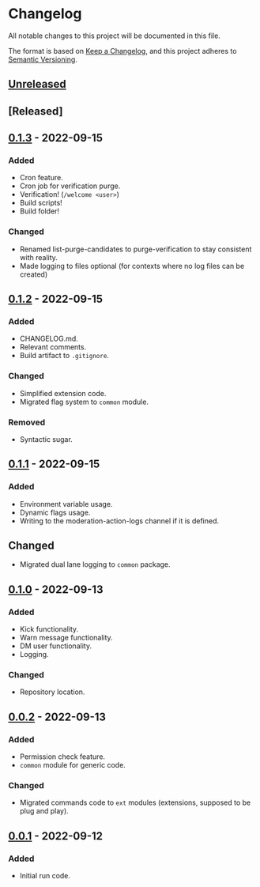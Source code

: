 # Changelog
All notable changes to this project will be documented in this file.

The format is based on [Keep a Changelog](https://keepachangelog.com/en/1.0.0/),
and this project adheres to [Semantic Versioning](https://semver.org/spec/v2.0.0.html).

## [Unreleased]

## [Released]

## [0.1.3] - 2022-09-15
### Added
- Cron feature.
- Cron job for verification purge.
- Verification! (`/welcome <user>`)
- Build scripts!
- Build folder!

### Changed
- Renamed list-purge-candidates to purge-verification to stay consistent with reality.
- Made logging to files optional (for contexts where no log files can be created)

## [0.1.2] - 2022-09-15
### Added
- CHANGELOG.md.
- Relevant comments.
- Build artifact to `.gitignore`.

### Changed
- Simplified extension code.
- Migrated flag system to `common` module.

### Removed
- Syntactic sugar.

## [0.1.1] - 2022-09-15
### Added
- Environment variable usage.
- Dynamic flags usage.
- Writing to the moderation-action-logs channel if it is defined.

## Changed
- Migrated dual lane logging to `common` package.

## [0.1.0] - 2022-09-13
### Added 
- Kick functionality.
- Warn message functionality.
- DM user functionality.
- Logging.

### Changed
- Repository location.

## [0.0.2] - 2022-09-13
### Added
- Permission check feature.
- `common` module for generic code.

### Changed
- Migrated commands code to `ext` modules (extensions, supposed to be plug and play).

## [0.0.1] - 2022-09-12
### Added
- Initial run code.

[Unreleased]: https://github.com/digital-overdose/digital-overdose-bot/compare/v0.1.3...HEAD
[0.1.3]: https://github.com/digital-overdose/digital-overdose-bot/compare/v0.1.2...v0.1.3
[0.1.2]: https://github.com/digital-overdose/digital-overdose-bot/compare/v0.1.1...v0.1.2
[0.1.1]: https://github.com/digital-overdose/digital-overdose-bot/compare/v0.1.0...v0.1.1
[0.1.0]: https://github.com/digital-overdose/digital-overdose-bot/compare/v0.0.2...v0.1.0
[0.0.2]: https://github.com/digital-overdose/digital-overdose-bot/compare/v0.0.1...v0.0.2
[0.0.1]: https://github.com/digital-overdose/digital-overdose-bot/releases/tag/v0.0.1

